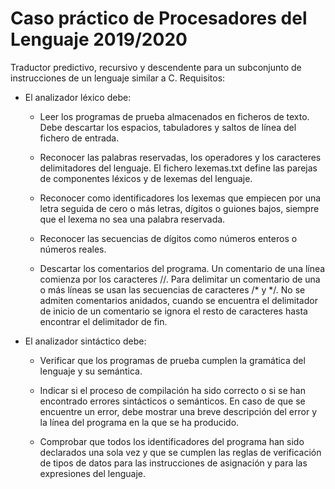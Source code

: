 # Caso práctico de Procesadores del Lenguaje 2019/2020

Traductor predictivo, recursivo y descendente para un subconjunto de instrucciones de un lenguaje similar a C. Requisitos:

- El analizador léxico debe:
  - Leer los programas de prueba almacenados en ficheros de texto. Debe descartar los espacios, tabuladores y saltos de línea del fichero de entrada.

  - Reconocer las palabras reservadas, los operadores y los caracteres delimitadores del lenguaje. El fichero lexemas.txt define las parejas de componentes léxicos y de lexemas del lenguaje.

  - Reconocer como identificadores los lexemas que empiecen por una letra seguida de cero o más letras, dígitos o guiones bajos, siempre que el lexema no sea una palabra reservada.

  - Reconocer las secuencias de dígitos como números enteros o números reales.

  - Descartar los comentarios del programa. Un comentario de una línea comienza por los caracteres //. Para delimitar un comentario de una o más líneas se usan las secuencias de caracteres /* y */. No se admiten comentarios anidados, cuando se encuentra el delimitador de inicio de un comentario se ignora el resto de caracteres hasta encontrar el delimitador de fin.

- El analizador sintáctico debe:
  - Verificar que los programas de prueba cumplen la gramática del lenguaje y su semántica.

  - Indicar si el proceso de compilación ha sido correcto o si se han encontrado errores sintácticos o semánticos.
En caso de que se encuentre un error, debe mostrar una breve descripción del error y la línea del programa en la que se ha producido.

  - Comprobar que todos los identificadores del programa han sido declarados una sola vez y que se cumplen las reglas de verificación de tipos de datos para las instrucciones de asignación y para las expresiones del lenguaje.
